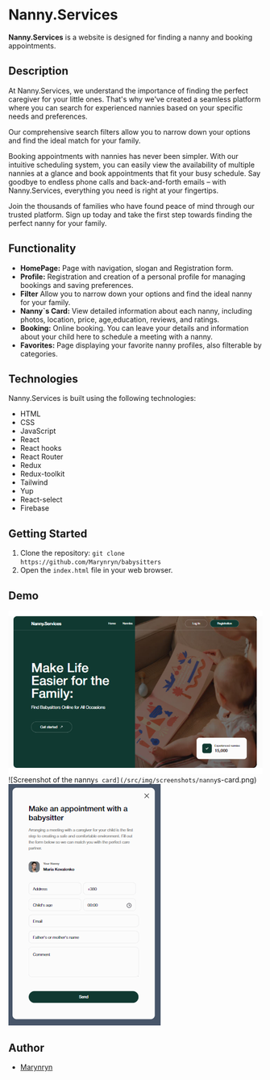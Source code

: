 # Nanny.Services

**Nanny.Services** is a website is designed for finding a nanny and booking appointments.

## Description

At Nanny.Services, we understand the importance of finding the perfect caregiver for your little ones. That's why we've created a seamless platform where you can search for experienced nannies based on your specific needs and preferences.

Our comprehensive search filters allow you to narrow down your options and find the ideal match for your family.

Booking appointments with nannies has never been simpler. With our intuitive scheduling system, you can easily view the availability of multiple nannies at a glance and book appointments that fit your busy schedule. Say goodbye to endless phone calls and back-and-forth emails – with Nanny.Services, everything you need is right at your fingertips.

Join the thousands of families who have found peace of mind through our trusted platform. Sign up today and take the first step towards finding the perfect nanny for your family.

## Functionality

- **HomePage:** Page with navigation, slogan and Registration form.
- **Profile:** Registration and creation of a personal profile for managing
  bookings and saving preferences.
- **Filter** Allow you to narrow down your options and find the ideal nanny for your family.
- **Nanny`s Card:** View detailed information about each nanny, including photos, location, price, age,education, reviews, and ratings.
- **Booking:** Online booking. You can leave your details and information about your child here to schedule a meeting with a nanny.
- **Favorites:** Page displaying your favorite nanny profiles, also filterable by categories.

## Technologies

Nanny.Services is built using the following technologies:

- HTML
- CSS
- JavaScript
- React
- React hooks
- React Router
- Redux
- Redux-toolkit
- Tailwind
- Yup
- React-select
- Firebase

## Getting Started

1. Clone the repository: `git clone https://github.com/Marynryn/babysitters`
2. Open the `index.html` file in your web browser.

## Demo

![Screenshot of the homepage](/src/img/screenshots/home-page.png)
![Screenshot of the nanny`s card](/src/img/screenshots/nanny`s-card.png)
![Screenshot of the booking form](/src/img/screenshots/booking-form.png)

## Author

- [Marynryn](https://github.com/Marynryn)
